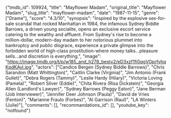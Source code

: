 {"tmdb_id": 109924, "title": "Mayflower Madam", "original_title": "Mayflower Madam", "slug_title": "mayflower-madam", "date": "1987-11-15", "genre": ["Drame"], "score": "4.3/10", "synopsis": "Inspired by the explosive sex-for-sale scandal that rocked Manhattan in 1984, the infamous Sydney Biddle Barrows, a driven young socialite, opens an exclusive escort service catering to the wealthy and affluent. From Sydney's rise to become a million-dollar, modern-day madam to her notorious plummet into bankruptcy and public disgrace, experience a private glimpse into the forbidden world of high-class prostitution-where money talks...pleasure sells...and discretion is everything.", "image": "https://image.tmdb.org/t/p/w185_and_h278_bestv2/eD3xzf1fi0qgVGprfyhqKpdKAyI.jpg", "actors": ["Candice Bergen (Sydney Biddle Barrows)", "Chris Sarandon (Matt Whittington)", "Caitlin Clarke (Virginia)", "Jim Antonio (Frank Gullet)", "Debra Rogers (Tammy)", "Leslie Hardy (Hilary)", "Victoria Loving (Pamela)", "Robert Silver (Eddie)", "Chita Rivera (Risa Dickstein)", "Georgia Allen (Landlord's Lawyer)", "Sydney Barrows (Peggy Eaton)", "Jane Berman (Job Interviewer)", "Jennifer Deer Johnson (Paula)", "David de Vries (Fenton)", "Marianne Fraulo (Forbes)", "Al Garrison (Raul)", "LA Winters (Julie)"], "comments": [], "recommandations_id": [], "youtube_key": "notfound"}